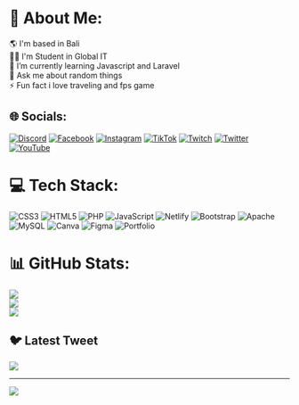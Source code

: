 # 💫 About Me:
🌎 I'm based in Bali<br>👨‍🎓 I'm Student in Global IT<br>🌱 I’m currently learning Javascript and Laravel<br>💬 Ask me about random things<br>⚡ Fun fact i love traveling and fps game


## 🌐 Socials:
[![Discord](https://img.shields.io/badge/Discord-%237289DA.svg?logo=discord&logoColor=white)](https://discord.gg/https://discord.gg/C42QD8S) [![Facebook](https://img.shields.io/badge/Facebook-%231877F2.svg?logo=Facebook&logoColor=white)](https://facebook.com/gungdikaebs) [![Instagram](https://img.shields.io/badge/Instagram-%23E4405F.svg?logo=Instagram&logoColor=white)](https://instagram.com/gungdikaebs) [![TikTok](https://img.shields.io/badge/TikTok-%23000000.svg?logo=TikTok&logoColor=white)](https://tiktok.com/@gungdikaebs) [![Twitch](https://img.shields.io/badge/Twitch-%239146FF.svg?logo=Twitch&logoColor=white)](https://twitch.tv/gungdikaebs) [![Twitter](https://img.shields.io/badge/Twitter-%231DA1F2.svg?logo=Twitter&logoColor=white)](https://twitter.com/gungdikaebs) [![YouTube](https://img.shields.io/badge/YouTube-%23FF0000.svg?logo=YouTube&logoColor=white)](https://youtube.com/@Surya98) 

# 💻 Tech Stack:
![CSS3](https://img.shields.io/badge/css3-%231572B6.svg?style=flat-square&logo=css3&logoColor=white) ![HTML5](https://img.shields.io/badge/html5-%23E34F26.svg?style=flat-square&logo=html5&logoColor=white) ![PHP](https://img.shields.io/badge/php-%23777BB4.svg?style=flat-square&logo=php&logoColor=white) ![JavaScript](https://img.shields.io/badge/javascript-%23323330.svg?style=flat-square&logo=javascript&logoColor=%23F7DF1E) ![Netlify](https://img.shields.io/badge/netlify-%23000000.svg?style=flat-square&logo=netlify&logoColor=#00C7B7) ![Bootstrap](https://img.shields.io/badge/bootstrap-%23563D7C.svg?style=flat-square&logo=bootstrap&logoColor=white) ![Apache](https://img.shields.io/badge/apache-%23D42029.svg?style=flat-square&logo=apache&logoColor=white) ![MySQL](https://img.shields.io/badge/mysql-%2300f.svg?style=flat-square&logo=mysql&logoColor=white) ![Canva](https://img.shields.io/badge/Canva-%2300C4CC.svg?style=flat-square&logo=Canva&logoColor=white) 	![Figma](https://img.shields.io/badge/figma-%23F24E1E.svg?style=flat-square&logo=figma&logoColor=white) ![Portfolio](https://img.shields.io/badge/Portfolio-%23000000.svg?style=flat-square&logo=firefox&logoColor=#FF7139)
# 📊 GitHub Stats:
![](https://github-readme-stats.vercel.app/api?username=gungdikaebs&theme=nightowl&hide_border=false&include_all_commits=false&count_private=false)<br/>
![](https://github-readme-streak-stats.herokuapp.com/?user=gungdikaebs&theme=nightowl&hide_border=false)<br/>
![](https://github-readme-stats.vercel.app/api/top-langs/?username=gungdikaebs&theme=nightowl&hide_border=false&include_all_commits=false&count_private=false&layout=compact)

## 🐦 Latest Tweet
[![](https://gtce.itsvg.in/api?username=gungdikaebs)](https://github.com/VishwaGauravIn/github-twitter-card-embed)

---
[![](https://visitcount.itsvg.in/api?id=gungdikaebs&icon=1&color=0)](https://visitcount.itsvg.in)

<!-- Proudly created with GPRM ( https://gprm.itsvg.in ) -->
